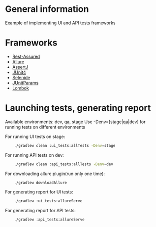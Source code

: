 # General information
Example of implementing UI and API tests frameworks

# Frameworks
- [Rest-Assured](http://rest-assured.io/)
- [Allure](https://docs.qameta.io/allure/)
- [AssertJ](https://github.com/joel-costigliola/assertj-core/)
- [JUnit4](https://junit.org/junit4/)
- [Selenide](https://selenide.org/)
- [JUnitParams](https://github.com/Pragmatists/JUnitParams)
- [Lombok](https://projectlombok.org/)

# Launching tests, generating report
Available environments: dev, qa, stage
 Use -Denv=[stage|qa|dev] for running tests on different environments
 
For running UI tests on stage:
```bash
    ./gradlew clean :ui_tests:allTests -Denv=stage
 ```

For running API tests on dev:
```bash
    ./gradlew clean :api_tests:allTests -Denv=dev
 ```
 
 For downloading allure plugin(run only one time):
 ```bash
     ./gradlew downloadAllure
  ```
 
 For generating report for UI tests:
 ```bash
     ./gradlew :ui_tests:allureServe
  ```
  
 For generating report for API tests:
 ```bash
     ./gradlew :api_tests:allureServe
  ```
